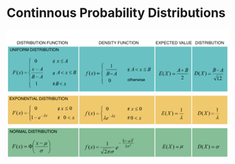 # Continnous Probability Distributions

![Continous Probability Distribution 1](https://github.com/ernestdolog/probability-theory/blob/main/assets/continous_probability_distribution.png)